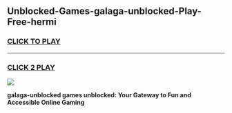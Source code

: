 
## Unblocked-Games-galaga-unblocked-Play-Free-hermi
<h3>
<a href="https://premium76.site?title=galaga-unblocked&ref=23A">CLICK TO PLAY</a></h3>
<hr>

<h3>
<a href="https://premium76.site?title=galaga-unblocked&ref=23A">CLICK 2 PLAY</a>
  
</h3>

<a href="https://premium76.site?title=galaga-unblocked&ref=23A"><img src="https://clearcache.store/games.png"></a>


**galaga-unblocked games unblocked: Your Gateway to Fun and Accessible Online Gaming**
